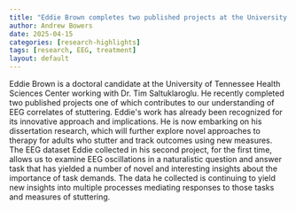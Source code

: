```yaml
---
title: "Eddie Brown completes two published projects at the University of Tennessee Health Sciences Center and begins his dissertation work"
author: Andrew Bowers
date: 2025-04-15
categories: [research-highlights]
tags: [research, EEG, treatment]
layout: default
---
```

Eddie Brown is a doctoral candidate at the University of Tennessee Health Sciences Center working with Dr. Tim Saltuklaroglu. He recently completed two published projects one of which contributes to our understanding of EEG correlates of stuttering. Eddie's work has already been recognized for its innovative approach and implications. He is now embarking on his dissertation research, which will further explore novel approaches to therapy for adults who stutter and track outcomes using new measures. The EEG dataset Eddie collected in his second project, for the first time, allows us to examine EEG oscillations in a naturalistic question and answer task that has yielded a number of novel and interesting insights about the importance of task demands. The data he collected is continuing to yield new insights into multiple processes mediating responses to those tasks and measures of stuttering.
